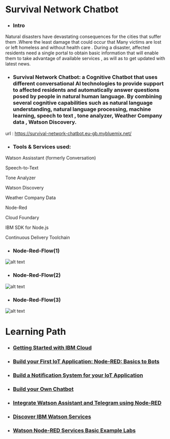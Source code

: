 # Survival Network Chatbot

- ### Intro
Natural disasters have devastating consequences for the cities that suffer them .Where the least damage that could occur that Many victims are lost or left homeless and without health care .
During a disaster, affected residents need a single portal to obtain  basic information that will enable them to take advantage of available services , as will as to get updated with latest news.

- ### Survival Network Chatbot: a Cognitive Chatbot that uses different conversational AI technologies to provide support to affected residents and  automatically answer questions posed by people in natural human language. By combining several cognitive capabilities such as natural language understanding, natural language processing, machine learning, speech to text , tone analyzer, Weather Company data , Watson Discovery.


url : https://survival-network-chatbot.eu-gb.mybluemix.net/

- ### Tools & Services used: 

Watson Assisstant (formerly Conversation)

Speech-to-Text

Tone Analyzer

Watson Discovery

Weather Company Data

Node-Red

Cloud Foundary

IBM SDK for Node.js

Continuous Delivery Toolchain


- ### Node-Red-Flow(1)
![alt text](https://raw.githubusercontent.com/ansgohar/IBMCallForCodeTeamI/master/Chatbot/conversation-flow/1.PNG)

- ### Node-Red-Flow(2)
![alt text](https://raw.githubusercontent.com/ansgohar/IBMCallForCodeTeamI/master/Chatbot/conversation-flow/2.PNG)

- ### Node-Red-Flow(3)
![alt text](https://raw.githubusercontent.com/ansgohar/IBMCallForCodeTeamI/master/Chatbot/conversation-flow/3.PNG)


# Learning Path

- ### [Getting Started with IBM Cloud](https://developer.ibm.com/africa/skills/innovator-getting-started-with-ibm-cloud/)



- ### [Build your First IoT Application: Node-RED: Basics to Bots](https://developer.ibm.com/africa/skills/innovator-node-red-basics-to-bots/)  


- ### [Build a Notification System for your IoT Application](https://developer.ibm.com/africa/skills/innovator-build-notification-system-iot-application/)


- ### [Build your Own Chatbot](https://developer.ibm.com/africa/skills/innovator-chatbot-for-good/)



- ### [Integrate Watson Assistant and Telegram using Node-RED](https://developer.ibm.com/africa/skills/innovator-integrate-watson-assistant-and-telegram-using-node-red/)


- ### [Discover IBM Watson Services](https://developer.ibm.com/africa/skills/innovator-discover-watson-services/)



- ### [Watson Node-RED Services Basic Example Labs](https://github.com/watson-developer-cloud/node-red-labs/tree/master/basic_examples)





